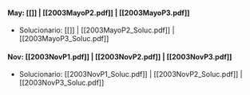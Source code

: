 #### May: [[]] | [[2003MayoP2.pdf]] | [[2003MayoP3.pdf]]
- Solucionario: [[]] | [[2003MayoP2_Soluc.pdf]] | [[2003MayoP3_Soluc.pdf]]

#### Nov: [[2003NovP1.pdf]] | [[2003NovP2.pdf]] | [[2003NovP3.pdf]]
- Solucionario: [[2003NovP1_Soluc.pdf]] | [[2003NovP2_Soluc.pdf]] | [[2003NovP3_Soluc.pdf]]